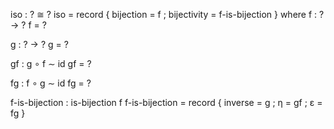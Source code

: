 iso : ? ≅ ?
iso = record { bijection = f ; bijectivity = f-is-bijection }
 where
  f : ? → ?
  f = ?

  g : ? → ?
  g = ?

  gf : g ∘ f ∼ id
  gf = ?

  fg : f ∘ g ∼ id
  fg = ?

  f-is-bijection : is-bijection f
  f-is-bijection = record { inverse = g ; η = gf ; ε = fg }
